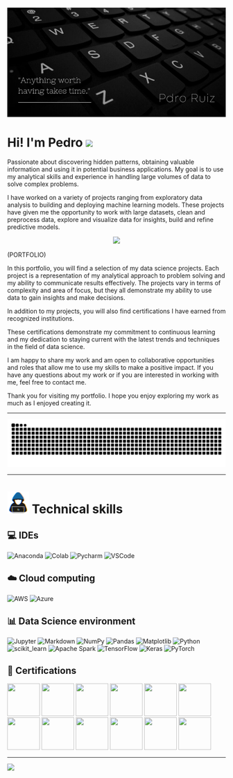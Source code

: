 ![](https://github.com/pdro-ruiz/pdro-ruiz/blob/main/pdro_ruiz.jpg)

# <b>Hi! I'm Pedro  </b><img src="https://media.giphy.com/media/hvRJCLFzcasrR4ia7z/giphy.gif" width="35">

Passionate about discovering hidden patterns, obtaining valuable information and using it in potential business applications.
My goal is to use my analytical skills and experience in handling large volumes of data to solve complex problems.

I have worked on a variety of projects ranging from exploratory data analysis to building and deploying machine learning models. 
These projects have given me the opportunity to work with large datasets, clean and preprocess data, explore and visualize data for insights, build and refine predictive models.

<p align="center">
  <a href="https://github.com/DenverCoder1/readme-typing-svg"><img src="https://readme-typing-svg.herokuapp.com?font=Time+New+Roman&color=cyan&size=25&center=true&vCenter=true&width=600&height=100&lines=Soy+Data+Scientist;Programador+de+Python;Me+apasiona+la+Inteligencia+Artificial;La+vision+por+computadora;Y+crear+proyectos+open+source."></a>
</p>

(PORTFOLIO)

In this portfolio, you will find a selection of my data science projects. Each project is a representation of my analytical approach to problem solving and my ability to communicate results effectively. The projects vary in terms of complexity and area of focus, but they all demonstrate my ability to use data to gain insights and make decisions.

In addition to my projects, you will also find certifications I have earned from recognized institutions. 

These certifications demonstrate my commitment to continuous learning and my dedication to staying current with the latest trends and techniques in the field of data science.

I am happy to share my work and am open to collaborative opportunities and roles that allow me to use my skills to make a positive impact. 
If you have any questions about my work or if you are interested in working with me, feel free to contact me.

Thank you for visiting my portfolio. I hope you enjoy exploring my work as much as I enjoyed creating it.

---

![Snake](https://github.com/pdro-ruiz/pdro-ruiz/blob/main/grid-snake.svg)

---

# <picture><img src = "https://github.com/0xAbdulKhalid/0xAbdulKhalid/raw/main/assets/mdImages/about_me.gif" width = 50px></picture> Technical skills

## 💻 IDEs
![Anaconda](https://img.shields.io/badge/Anaconda-%2344A833.svg?style=for-the-badge&logo=anaconda&logoColor=white) ![Colab](	https://img.shields.io/badge/Colab-F9AB00?style=for-the-badge&logo=googlecolab&color=525252) ![Pycharm](https://img.shields.io/badge/PyCharm-000000.svg?&style=for-the-badge&logo=PyCharm&logoColor=white) ![VSCode](https://img.shields.io/badge/VSCode-0078D4?style=for-the-badge&logo=visual%20studio%20code&logoColor=white)

## ☁️ Cloud computing
![AWS](https://img.shields.io/badge/AWS-%23FF9900.svg?style=for-the-badge&logo=amazon-aws&logoColor=white) ![Azure](https://img.shields.io/badge/azure-%230072C6.svg?style=for-the-badge&logo=microsoftazure&logoColor=white) 

## 📊 Data Science environment
![Jupyter](https://img.shields.io/badge/Jupyter-F37626.svg?&style=for-the-badge&logo=Jupyter&logoColor=white) ![Markdown](https://img.shields.io/badge/markdown-%23000000.svg?style=for-the-badge&logo=markdown&logoColor=white) ![NumPy](https://img.shields.io/badge/numpy-%23013243.svg?style=for-the-badge&logo=numpy&logoColor=white) ![Pandas](https://img.shields.io/badge/pandas-%23150458.svg?style=for-the-badge&logo=pandas&logoColor=white) ![Matplotlib](https://img.shields.io/badge/Matplotlib-%23ffffff.svg?style=for-the-badge&logo=Matplotlib&logoColor=black) ![Python](https://img.shields.io/badge/Python-FFD43B?style=for-the-badge&logo=python&logoColor=blue) ![scikit_learn](https://img.shields.io/badge/scikit_learn-F7931E?style=for-the-badge&logo=scikit-learn&logoColor=white)  ![Apache Spark](https://img.shields.io/badge/Apache%20Spark-FDEE21?style=for-the-badge&logo=apachespark&logoColor=black) ![TensorFlow](https://img.shields.io/badge/TensorFlow-%23FF6F00.svg?style=for-the-badge&logo=TensorFlow&logoColor=white) ![Keras](https://img.shields.io/badge/Keras-%23D00000.svg?style=for-the-badge&logo=Keras&logoColor=white) ![PyTorch](https://img.shields.io/badge/PyTorch-%23EE4C2C.svg?style=for-the-badge&logo=PyTorch&logoColor=white) 

## 📜 Certifications
[<img src='https://images.credly.com/size/340x340/images/015364a4-c68c-4c42-8060-3553118f2ff0/image.png' width="75" height="75"/>](https://www.credly.com/badges/d6ffa467-7917-4e77-aaf3-aa3c75f667da)
[<img src='https://d3njjcbhbojbot.cloudfront.net/api/utilities/v1/imageproxy/https://coursera-university-assets.s3.amazonaws.com/6d/3cb3e06c357d40ef60000fb3d12d72/dukesquare_blue.png?auto=format%2Ccompress&dpr=1&w=80&h=80' width="75" height="75"/>](https://www.coursera.org/account/accomplishments/specialization/certificate/SJE2FR3MBBR6)
[<img src='https://d3njjcbhbojbot.cloudfront.net/api/utilities/v1/imageproxy/http://coursera-university-assets.s3.amazonaws.com/b4/5cb90bb92f420b99bf323a0356f451/Icon.png?auto=format%2Ccompress&dpr=1&w=80&h=80' width="75" height="75"/>](https://coursera.org/share/7fad3a7e34a467dbb1771e40050d411b)
[<img src='https://d3njjcbhbojbot.cloudfront.net/api/utilities/v1/imageproxy/http://coursera-university-assets.s3.amazonaws.com/e8/7cc3d09d3f11e698dfff46d35f2da1/Stanford_Coursera_Logo.png?auto=format%2Ccompress&dpr=1&w=80&h=80' width="75" height="75"/>](https://www.coursera.org/account/accomplishments/specialization/GGE3GD2DBDVS)
[<img src='https://d3njjcbhbojbot.cloudfront.net/api/utilities/v1/imageproxy/http://coursera-university-assets.s3.amazonaws.com/e8/7cc3d09d3f11e698dfff46d35f2da1/Stanford_Coursera_Logo.png?auto=format%2Ccompress&dpr=1&w=80&h=80' width="75" height="75"/>](https://www.coursera.org/account/accomplishments/specialization/UGNPCM8L4WEU)
[<img src='https://swimburger.net/media/ppnn3pcl/azure.png' width="75" height="75"/>](https://www.coursera.org/account/accomplishments/professional-cert/SEMBAJCL6AZG)
[<img src='https://d3njjcbhbojbot.cloudfront.net/api/utilities/v1/imageproxy/http://coursera-university-assets.s3.amazonaws.com/ea/bed5f04a054e87bb138db8c6892072/Square-Logo-for-Partner-Landing-Page.png?auto=format%2Ccompress&dpr=1&w=180&h=180' width="75" height="75"/>](https://www.coursera.org/account/accomplishments/specialization/certificate/EAZYSHZPGF7A)
[<img src='https://images.credly.com/images/3cd98d8a-c224-4f8f-a839-d0a87422f2c1/Python_Project_for_AI_and_Application_Development.png' width="75" height="75"/>]([https://www.credly.com/badges/d6ffa467-7917-4e77-aaf3-aa3c75f667da](https://www.credly.com/badges/5b0fa3a4-6392-402d-99e7-bc8e01c6876b))
[<img src='https://th.bing.com/th/id/OIP.zFkC8CZa7mNlAGN9vftxngHaHa?rs=1&pid=ImgDetMain' width="75" height="75"/>](https://www.credly.com/badges/d6ffa467-7917-4e77-aaf3-aa3c75f667da)
[<img src='https://th.bing.com/th/id/OIP.zFkC8CZa7mNlAGN9vftxngHaHa?rs=1&pid=ImgDetMain' width="75" height="75"/>](https://www.credly.com/badges/d6ffa467-7917-4e77-aaf3-aa3c75f667da)
[<img src='https://th.bing.com/th/id/R.3a6e1a69170d2eee8fdfbac7c5090e37?rik=BypsIF6MMETJug&riu=http%3a%2f%2fcloud.watch.impress.co.jp%2fimg%2fclw%2flist%2f1061%2f753%2ftop.jpg&ehk=S6NOX65JdYCljbx9jyaIeQOCsKZ%2fl3vhETpC7iliHxo%3d&risl=&pid=ImgRaw&r=0' width="75" height="75"/>](https://www.credly.com/badges/d6ffa467-7917-4e77-aaf3-aa3c75f667da)
[<img src='https://th.bing.com/th/id/R.3a6e1a69170d2eee8fdfbac7c5090e37?rik=BypsIF6MMETJug&riu=http%3a%2f%2fcloud.watch.impress.co.jp%2fimg%2fclw%2flist%2f1061%2f753%2ftop.jpg&ehk=S6NOX65JdYCljbx9jyaIeQOCsKZ%2fl3vhETpC7iliHxo%3d&risl=&pid=ImgRaw&r=0' width="75" height="75"/>](https://www.credly.com/badges/d6ffa467-7917-4e77-aaf3-aa3c75f667da)



---
[![](https://visitcount.itsvg.in/api?id=Pdro-Ruiz&icon=3&color=12)](https://visitcount.itsvg.in)
